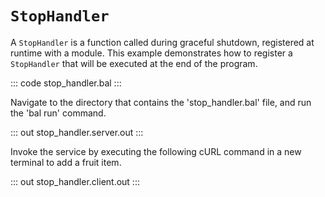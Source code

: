 # `StopHandler`

A `StopHandler` is a function called during graceful shutdown, registered at runtime with a module.
This example demonstrates how to register a `StopHandler` that will be executed at the end of the program.

::: code stop_handler.bal :::

Navigate to the directory that contains the 'stop_handler.bal' file, and run the 'bal run' command.

::: out stop_handler.server.out :::

Invoke the service by executing the following cURL command in a new terminal to add a fruit item.

::: out stop_handler.client.out :::
